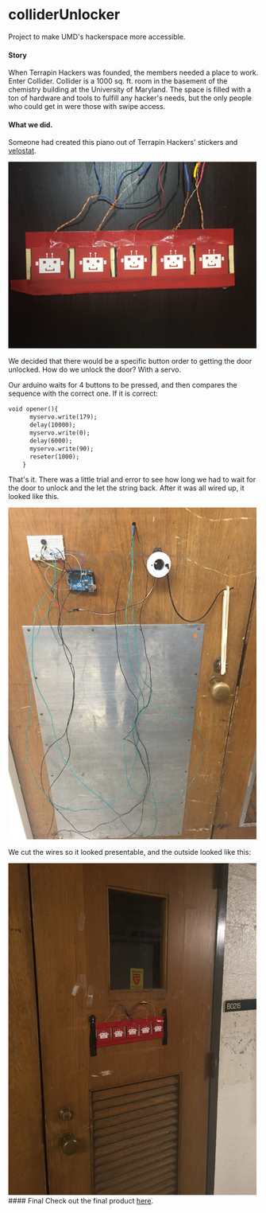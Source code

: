 # colliderUnlocker
Project to make UMD's hackerspace more accessible.

#### Story
When Terrapin Hackers was founded, the members needed a place to work. Enter Collider. Collider is a 1000 sq. ft. room in the basement of the chemistry building at the University of Maryland. The space is filled with a ton of hardware and tools to fulfill any hacker's needs, but the only people who could get in were those with swipe access.

#### What we did.
Someone had created this piano out of Terrapin Hackers' stickers and <a href = "https://www.adafruit.com/products/1361">velostat</a>. 

<img src = "https://github.com/imparikh/colliderUnlocker/blob/master/images/velostat.png" width=500px>

We decided that there would be a specific button order to getting the door unlocked. How do we unlock the door? With a servo.

Our arduino waits for 4 buttons to be pressed, and then compares the sequence with the correct one. If it is correct:
```
void opener(){
      myservo.write(179);
      delay(10000);
      myservo.write(0);
      delay(6000);
      myservo.write(90);
      reseter(1000);
    }
  ```
  That's it. There was a little trial and error to see how long we had to wait for the door to unlock and the let the string back. After it was all wired up, it looked like this.
  
<img src = "https://github.com/imparikh/colliderUnlocker/blob/master/images/precut.png" width=500px>

We cut the wires so it looked presentable, and the outside looked like this:

<img src = "https://github.com/imparikh/colliderUnlocker/blob/master/images/final.png" width=500px>
#### Final
Check out the final product <a href = "https://www.youtube.com/watch?v=Rq76U-nN76M">here</a>.
